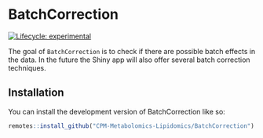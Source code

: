
<!-- README.md is generated from README.Rmd. Please edit that file -->

# BatchCorrection

<!-- badges: start -->

[![Lifecycle:
experimental](https://img.shields.io/badge/lifecycle-experimental-orange.svg)](https://lifecycle.r-lib.org/articles/stages.html#experimental)
<!-- badges: end -->

The goal of `BatchCorrection` is to check if there are possible batch
effects in the data. In the future the Shiny app will also offer several
batch correction techniques.

## Installation

You can install the development version of BatchCorrection like so:

``` r
remotes::install_github("CPM-Metabolomics-Lipidomics/BatchCorrection")
```
